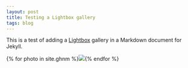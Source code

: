 ```yaml
---
layout: post
title: Testing a Lightbox gallery
tags: blog
---
```


This is a test of adding a [Lightbox](http://lokeshdhakar.com/projects/lightbox2/) gallery in a Markdown document for Jekyll.

{% for photo in site.ghnm %}<a
    href="{{ site.url }}{{ photo.imagepath }}"
    data-title="{{ photo.caption }}"
    data-lightbox="ghnm"><img
        src="{{ site.url }}{% if photo.thumbpath %}{{ photo.thumbpath }}{% else %}{{ photo.imagepath }}{% endif %}"></a>{% endfor %}